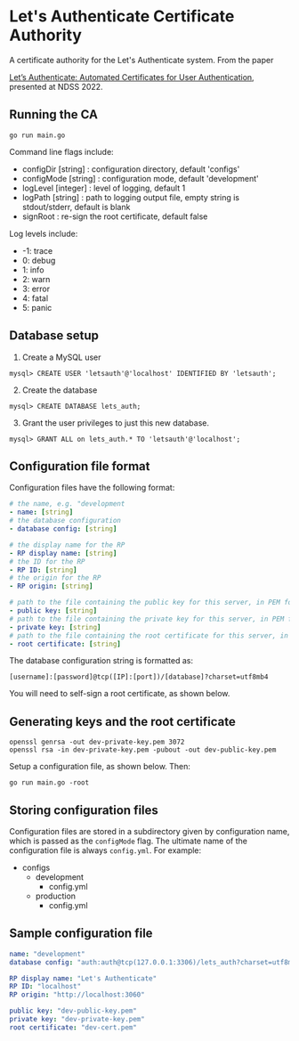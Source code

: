 # Let's Authenticate Certificate Authority

A certificate authority for the Let's Authenticate system. From the paper

[Let’s Authenticate: Automated Certificates for User Authentication](https://www.ndss-symposium.org/ndss-paper/auto-draft-251/),
presented at NDSS 2022.

## Running the CA

```
go run main.go
```

Command line flags include:

- configDir [string] : configuration directory, default 'configs'
- configMode [string] : configuration mode, default 'development'
- logLevel [integer] : level of logging, default 1
- logPath [string] : path to logging output file, empty string is stdout/stderr,
  default is blank
- signRoot : re-sign the root certificate, default false

Log levels include:

- -1: trace
- 0: debug
- 1: info
- 2: warn
- 3: error
- 4: fatal
- 5: panic

## Database setup

1. Create a MySQL user

```mysql
mysql> CREATE USER 'letsauth'@'localhost' IDENTIFIED BY 'letsauth';
```

2. Create the database

```mysql
mysql> CREATE DATABASE lets_auth;
```

3. Grant the user privileges to just this new database.

```mysql
mysql> GRANT ALL on lets_auth.* TO 'letsauth'@'localhost';
```

## Configuration file format

Configuration files have the following format:

```yaml
# the name, e.g. "development
- name: [string]
# the database configuration
- database config: [string]

# the display name for the RP
- RP display name: [string]
# the ID for the RP
- RP ID: [string]
# the origin for the RP
- RP origin: [string]

# path to the file containing the public key for this server, in PEM format
- public key: [string]
# path to the file containing the private key for this server, in PEM format
- private key: [string]
# path to the file containing the root certificate for this server, in PEM format
- root certificate: [string]
```

The database configuration string is formatted as:

```
[username]:[password]@tcp([IP]:[port])/[database]?charset=utf8mb4
```

You will need to self-sign a root certificate, as shown below.

## Generating keys and the root certificate

```
openssl genrsa -out dev-private-key.pem 3072
openssl rsa -in dev-private-key.pem -pubout -out dev-public-key.pem
```

Setup a configuration file, as shown below. Then:

```
go run main.go -root
```

## Storing configuration files

Configuration files are stored in a subdirectory given by configuration name,
which is passed as the `configMode` flag. The ultimate name of the configuration
file is always `config.yml`. For example:

- configs
  - development
    - config.yml
  - production
    - config.yml

## Sample configuration file

```yaml
name: "development"
database config: "auth:auth@tcp(127.0.0.1:3306)/lets_auth?charset=utf8mb4"

RP display name: "Let's Authenticate"
RP ID: "localhost"
RP origin: "http://localhost:3060"

public key: "dev-public-key.pem"
private key: "dev-private-key.pem"
root certificate: "dev-cert.pem"
```
